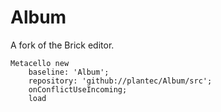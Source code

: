 # Album
A fork of the Brick editor.

```Smalltalk
Metacello new
	baseline: 'Album';
	repository: 'github://plantec/Album/src';
	onConflictUseIncoming;
	load
```
